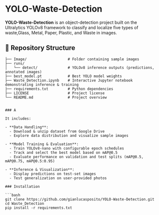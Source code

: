 # YOLO-Waste-Detection

**YOLO-Waste-Detection** is an object-detection project built on the Ultralytics YOLOv8 framework to classify and localize five types of waste,Glass, Metal, Paper, Plastic, and Waste in images. 

## 📂 Repository Structure

```text
├── Image/                   # Folder containing sample images
├── runs/
│   └── detect/              # YOLOv8 inference outputs (predictions, annotated images)
├── best_model.pt            # Best YOLO model weights
├── Waste_Detection.ipynb    # Interactive Jupyter notebook demonstrating inference & training
├── requirements.txt         # Python dependencies
├── LICENSE                  # Project license
└── README.md                # Project overview


### A

It includes:

- **Data Handling**:  
  - Download & unzip dataset from Google Drive  
  - Explore data distribution and visualize sample images  

- **Model Training & Evaluation**:  
  - Train YOLOv8-nano with configurable epoch schedules  
  - Track and select the best model based on mAP@0.5  
  - Evaluate performance on validation and test splits (mAP@0.5, mAP@0.75, mAP@0.5:0.95)

- **Inference & Visualization**:  
  - Display predictions on test-set images  
  - Test generalization on user-provided photos  

### Installation

```bash
git clone https://github.com/gianlucasposito/YOLO-Waste-Detection.git    
cd Waste_Detection
pip install -r requirements.txt
